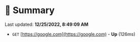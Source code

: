 # 📖 Summary
Last updated: **12/25/2022, 8:49:09 AM**

- `GET` [https://google.com](https://google.com) - **Up** (126ms)
